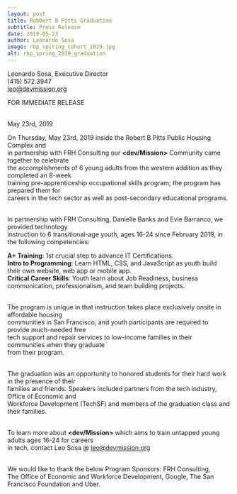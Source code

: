 ```yaml
---
layout: post
title: Robbert B Pitts Graduation
subtitle: Press Release
date: 2019-05-23
author: Leonardo Sosa
image: rbp_spiring_cohort_2019.jpg
alt: rbp_spring_2019_graduation
---
```

Leonardo Sosa, Executive Director<br>
(415) 572.3947<br>
leo@devmission.org<br>

FOR IMMEDIATE RELEASE<br>

<br>May 23rd, 2019<br>

On Thursday, May 23rd, 2019 inside the Robert B Pitts Public Housing Complex and<br>
in partnership with FRH Consulting our <strong>&lt;dev/Mission&gt;</strong> Community came together to celebrate <br>
the accomplishments of 6 young adults from the western addition as they completed an 8-week<br> 
training pre-apprenticeship occupational skills program; the program has prepared them for <br>
careers in the tech sector as well as post-secondary educational programs.<br><br>

In partnership with FRH Consulting, Danielle Banks and Evie Barranco, we provided technology<br>
instruction to 6 transitional-age youth, ages 16-24 since February 2019, in the following competencies:<br>

<strong>A+ Training</strong>: 1st crucial step to advance IT Certifications.<br>
<strong>Intro to Programming</strong>: Learn HTML, CSS, and JavaScript as youth build their own website, web app or mobile app.<br>
<strong>Critical Career Skills</strong>: Youth learn about Job Readiness, business communication, professionalism, and team building projects.<br><br>

The program is unique in that instruction takes place exclusively onsite in affordable housing<br> communities in San Francisco, and youth participants are required to provide much-needed free <br>
tech support and repair services to low-income families in their communities when they graduate<br>
from their program.<br><br>

The graduation was an opportunity to honored students for their hard work in the presence of their<br> families and friends. Speakers included partners from the tech industry, Office of Economic and<br> Workforce Development (TechSF) and members of the graduation class and their families.<br><br>

To learn more about <strong>&lt;dev/Mission&gt;</strong> which aims to train untapped young adults ages 16-24 for careers<br>
in tech, contact Leo Sosa @ leo@devmission.org<br><br>

We would like to thank the below Program Sponsors: FRH Consulting,<br>
The Office of Economic and Workforce Development, Google, The San Francisco Foundation and Uber.<br>
